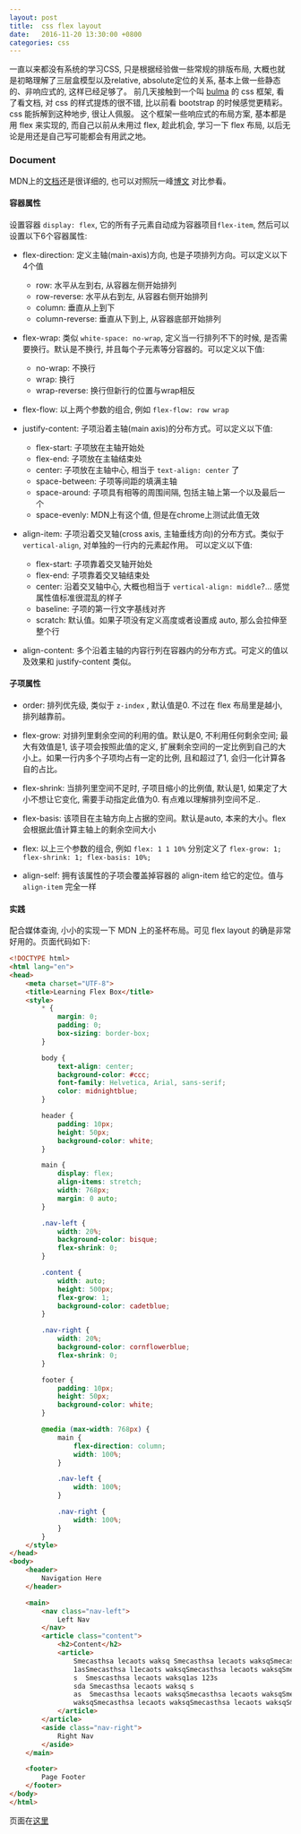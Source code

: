 ```yaml
---
layout: post
title:  css flex layout
date:   2016-11-20 13:30:00 +0800
categories: css
---
```


一直以来都没有系统的学习CSS, 只是根据经验做一些常规的排版布局, 大概也就是初略理解了三层盒模型以及relative, absolute定位的关系, 基本上做一些静态的、非响应式的, 这样已经足够了。
前几天接触到一个叫 [bulma](http://bulma.io/) 的 css 框架, 看了看文档, 对 css 的样式提炼的很不错, 比以前看 bootstrap 的时候感觉更精彩。css 能拆解到这种地步, 很让人佩服。
这个框架一些响应式的布局方案, 基本都是用 flex 来实现的, 而自己以前从未用过 flex, 趁此机会, 学习一下 flex 布局, 以后无论是用还是自己写可能都会有用武之地。

### Document

MDN上的[文档](https://developer.mozilla.org/en-US/docs/Web/CSS/CSS_Flexible_Box_Layout/Using_CSS_flexible_boxes)还是很详细的, 
也可以对照阮一峰[博文](http://www.ruanyifeng.com/blog/2015/07/flex-grammar.html) 对比参看。

#### 容器属性

设置容器 `display: flex`, 它的所有子元素自动成为容器项目`flex-item`, 然后可以设置以下6个容器属性:

- flex-direction: 定义主轴(main-axis)方向, 也是子项排列方向。可以定义以下4个值
    
    - row: 水平从左到右, 从容器左侧开始排列
    - row-reverse: 水平从右到左, 从容器右侧开始排列
    - column: 垂直从上到下
    - column-reverse: 垂直从下到上, 从容器底部开始排列
    
- flex-wrap: 类似 `white-space: no-wrap`, 定义当一行排列不下的时候, 是否需要换行。默认是不换行, 并且每个子元素等分容器的。可以定义以下值:

    - no-wrap: 不换行
    - wrap: 换行
    - wrap-reverse: 换行但新行的位置与wrap相反
    
- flex-flow: 以上两个参数的组合, 例如 `flex-flow: row wrap`

- justify-content: 子项沿着主轴(main axis)的分布方式。可以定义以下值:

    - flex-start: 子项放在主轴开始处
    - flex-end: 子项放在主轴结束处
    - center:  子项放在主轴中心, 相当于 `text-align: center` 了
    - space-between: 子项等间距的填满主轴
    - space-around: 子项具有相等的周围间隔, 包括主轴上第一个以及最后一个
    - space-evenly: MDN上有这个值, 但是在chrome上测试此值无效
    
- align-item: 子项沿着交叉轴(cross axis, 主轴垂线方向)的分布方式。类似于 `vertical-align`, 对单独的一行内的元素起作用。 可以定义以下值: 

    - flex-start: 子项靠着交叉轴开始处
    - flex-end: 子项靠着交叉轴结束处
    - center: 沿着交叉轴中心, 大概也相当于 `vertical-align: middle`?... 感觉属性值标准很混乱的样子
    - baseline: 子项的第一行文字基线对齐
    - scratch: 默认值。如果子项没有定义高度或者设置成 auto, 那么会拉伸至整个行

- align-content: 多个沿着主轴的内容行列在容器内的分布方式。可定义的值以及效果和 justify-content 类似。

#### 子项属性

- order: 排列优先级, 类似于 `z-index` , 默认值是0. 不过在 flex 布局里是越小, 排列越靠前。
    
- flex-grow: 对排列里剩余空间的利用的值。默认是0, 不利用任何剩余空间; 最大有效值是1, 该子项会按照此值的定义, 扩展剩余空间的一定比例到自己的大小上。如果一行内多个子项均占有一定的比例, 且和超过了1, 会归一化计算各自的占比。

- flex-shrink: 当排列里空间不足时, 子项目缩小的比例值, 默认是1, 如果定了大小不想让它变化, 需要手动指定此值为0. 有点难以理解排列空间不足..
 
- flex-basis: 该项目在主轴方向上占据的空间。默认是auto, 本来的大小。flex 会根据此值计算主轴上的剩余空间大小

- flex: 以上三个参数的组合, 例如 `flex: 1 1 10%` 分别定义了 `flex-grow: 1; flex-shrink: 1; flex-basis: 10%;`

- align-self: 拥有该属性的子项会覆盖掉容器的 align-item 给它的定位。值与 `align-item` 完全一样

#### 实践

配合媒体查询, 小小的实现一下 MDN 上的圣杯布局。可见 flex layout 的确是非常好用的。页面代码如下:

```html
<!DOCTYPE html>
<html lang="en">
<head>
    <meta charset="UTF-8">
    <title>Learning Flex Box</title>
    <style>
        * {
            margin: 0;
            padding: 0;
            box-sizing: border-box;
        }

        body {
            text-align: center;
            background-color: #ccc;
            font-family: Helvetica, Arial, sans-serif;
            color: midnightblue;
        }

        header {
            padding: 10px;
            height: 50px;
            background-color: white;
        }

        main {
            display: flex;
            align-items: stretch;
            width: 768px;
            margin: 0 auto;
        }

        .nav-left {
            width: 20%;
            background-color: bisque;
            flex-shrink: 0;
        }

        .content {
            width: auto;
            height: 500px;
            flex-grow: 1;
            background-color: cadetblue;
        }

        .nav-right {
            width: 20%;
            background-color: cornflowerblue;
            flex-shrink: 0;
        }

        footer {
            padding: 10px;
            height: 50px;
            background-color: white;
        }

        @media (max-width: 768px) {
            main {
                flex-direction: column;
                width: 100%;
            }

            .nav-left {
                width: 100%;
            }

            .nav-right {
                width: 100%;
            }
        }
    </style>
</head>
<body>
    <header>
        Navigation Here
    </header>

    <main>
        <nav class="nav-left">
            Left Nav
        </nav>
        <article class="content">
            <h2>Content</h2>
            <article>
                Smecasthsa lecaots waksq Smecasthsa lecaots waksqSmecasthsa lecaots waksqSmecasthsa lecaots waksqSmecasthsa lecaots waksqSmecasthsa lecaots
                1asSmecasthsa l1ecaots waksqSmecasthsa lecaots waksqSmecasthsa lecaots waksq
                s  Smescasthsa lecaots waksq1as 123s
                sda Smecasthsa lecaots waksq s
                as  Smecasthsa lecaots waksqSmecasthsa lecaots waksqSmecasthsa lecaots waksqSmecasthsa lecaots waksq
                waksqSmecasthsa lecaots waksqSmecasthsa lecaots waksqSmecasthsa lecaots waksqSmecasthsa lecaots waksq
            </article>
        </article>
        <aside class="nav-right">
            Right Nav
        </aside>
    </main>

    <footer>
        Page Footer
    </footer>
</body>
</html>
```

页面在[这里](/static/holy-grail-by-flex-layout.html)